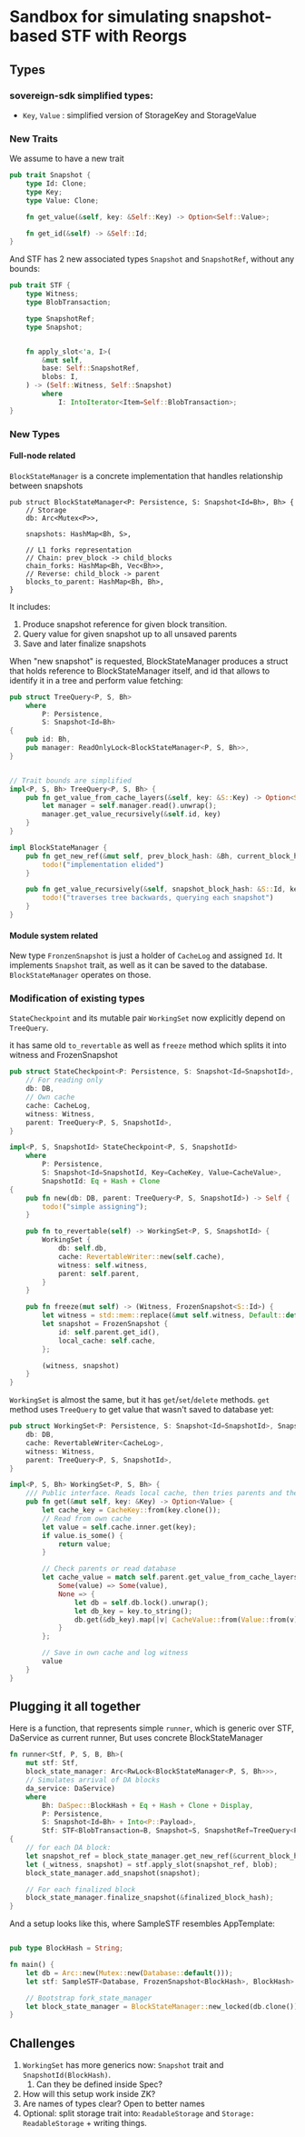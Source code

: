 # Sandbox for simulating snapshot-based STF with Reorgs

## Types

### sovereign-sdk simplified types:

* `Key`, `Value` : simplified version of StorageKey and StorageValue

### New Traits

We assume to have a new trait

```rust
pub trait Snapshot {
    type Id: Clone;
    type Key;
    type Value: Clone;

    fn get_value(&self, key: &Self::Key) -> Option<Self::Value>;

    fn get_id(&self) -> &Self::Id;
}
```

And STF has 2 new associated types `Snapshot` and `SnapshotRef`, without any bounds:

```rust
pub trait STF {
    type Witness;
    type BlobTransaction;

    type SnapshotRef;
    type Snapshot;


    fn apply_slot<'a, I>(
        &mut self,
        base: Self::SnapshotRef,
        blobs: I,
    ) -> (Self::Witness, Self::Snapshot)
        where
            I: IntoIterator<Item=Self::BlobTransaction>;
}

```

### New Types


#### Full-node related

`BlockStateManager` is a concrete implementation that handles relationship between snapshots

```
pub struct BlockStateManager<P: Persistence, S: Snapshot<Id=Bh>, Bh> {
    // Storage
    db: Arc<Mutex<P>>,

    snapshots: HashMap<Bh, S>,

    // L1 forks representation
    // Chain: prev_block -> child_blocks
    chain_forks: HashMap<Bh, Vec<Bh>>,
    // Reverse: child_block -> parent
    blocks_to_parent: HashMap<Bh, Bh>,
}
```

It includes:

1. Produce snapshot reference for given block transition.
2. Query value for given snapshot up to all unsaved parents
3. Save and later finalize snapshots

When "new snapshot" is requested, BlockStateManager produces a struct that holds reference to BlockStateManager itself, 
and id that allows to identify it in a tree and perform value fetching:

```rust
pub struct TreeQuery<P, S, Bh>
    where
        P: Persistence,
        S: Snapshot<Id=Bh>
{
    pub id: Bh,
    pub manager: ReadOnlyLock<BlockStateManager<P, S, Bh>>,
}


// Trait bounds are simplified
impl<P, S, Bh> TreeQuery<P, S, Bh> {
    pub fn get_value_from_cache_layers(&self, key: &S::Key) -> Option<S::Value> {
        let manager = self.manager.read().unwrap();
        manager.get_value_recursively(&self.id, key)
    }
}

impl BlockStateManager {
    pub fn get_new_ref(&mut self, prev_block_hash: &Bh, current_block_hash: &Bh) -> TreeQuery<P, S, Bh> {
        todo!("implementation elided")
    }

    pub fn get_value_recursively(&self, snapshot_block_hash: &S::Id, key: &S::Key) -> Option<S::Value> {
        todo!("traverses tree backwards, querying each snapshot")
    }
}
```

#### Module system related

New type `FronzenSnapshot` is just a holder of `CacheLog` and assigned `Id`. 
It implements `Snapshot` trait, as well as it can be saved to the database.
`BlockStateManager` operates on those.


### Modification of existing types

`StateCheckpoint` and its mutable pair `WorkingSet` now explicitly depend on `TreeQuery`.

it has same old `to_revertable` as well as `freeze` method which splits it into witness and FrozenSnapshot

```rust
pub struct StateCheckpoint<P: Persistence, S: Snapshot<Id=SnapshotId>, SnapshotId> {
    // For reading only
    db: DB,
    // Own cache
    cache: CacheLog,
    witness: Witness,
    parent: TreeQuery<P, S, SnapshotId>,
}

impl<P, S, SnapshotId> StateCheckpoint<P, S, SnapshotId>
    where
        P: Persistence,
        S: Snapshot<Id=SnapshotId, Key=CacheKey, Value=CacheValue>,
        SnapshotId: Eq + Hash + Clone
{
    pub fn new(db: DB, parent: TreeQuery<P, S, SnapshotId>) -> Self {
        todo!("simple assigning");
    }

    pub fn to_revertable(self) -> WorkingSet<P, S, SnapshotId> {
        WorkingSet {
            db: self.db,
            cache: RevertableWriter::new(self.cache),
            witness: self.witness,
            parent: self.parent,
        }
    }

    pub fn freeze(mut self) -> (Witness, FrozenSnapshot<S::Id>) {
        let witness = std::mem::replace(&mut self.witness, Default::default());
        let snapshot = FrozenSnapshot {
            id: self.parent.get_id(),
            local_cache: self.cache,
        };

        (witness, snapshot)
    }
}
```

`WorkingSet` is almost the same, but it has `get`/`set`/`delete` methods. 
`get` method uses `TreeQuery` to get value that wasn't saved to database yet:

```rust
pub struct WorkingSet<P: Persistence, S: Snapshot<Id=SnapshotId>, SnapshotId> {
    db: DB,
    cache: RevertableWriter<CacheLog>,
    witness: Witness,
    parent: TreeQuery<P, S, SnapshotId>,
}

impl<P, S, Bh> WorkingSet<P, S, Bh> {
    /// Public interface. Reads local cache, then tries parents and then database, if parent was committed
    pub fn get(&mut self, key: &Key) -> Option<Value> {
        let cache_key = CacheKey::from(key.clone());
        // Read from own cache
        let value = self.cache.inner.get(key);
        if value.is_some() {
            return value;
        }

        // Check parents or read database
        let cache_value = match self.parent.get_value_from_cache_layers(&cache_key) {
            Some(value) => Some(value),
            None => {
                let db = self.db.lock().unwrap();
                let db_key = key.to_string();
                db.get(&db_key).map(|v| CacheValue::from(Value::from(v)))
            }
        };

        // Save in own cache and log witness
        value
    }
}
```

## Plugging it all together

Here is a function, that represents simple `runner`, which is generic over STF, DaService as current runner,
But uses concrete BlockStateManager

```rust
fn runner<Stf, P, S, B, Bh>(
    mut stf: Stf,
    block_state_manager: Arc<RwLock<BlockStateManager<P, S, Bh>>>,
    // Simulates arrival of DA blocks
    da_service: DaService)
    where
        Bh: DaSpec::BlockHash + Eq + Hash + Clone + Display,
        P: Persistence,
        S: Snapshot<Id=Bh> + Into<P::Payload>,
        Stf: STF<BlobTransaction=B, Snapshot=S, SnapshotRef=TreeQuery<P, S, Bh>>,
{
    // for each DA block:
    let snapshot_ref = block_state_manager.get_new_ref(&current_block_hash, &child_block_hash);
    let (_witness, snapshot) = stf.apply_slot(snapshot_ref, blob);
    block_state_manager.add_snapshot(snapshot);

    // For each finalized block
    block_state_manager.finalize_snapshot(&finalized_block_hash);
}
```

And a setup looks like this, where SampleSTF resembles AppTemplate:

```rust

pub type BlockHash = String;

fn main() {
    let db = Arc::new(Mutex::new(Database::default()));
    let stf: SampleSTF<Database, FrozenSnapshot<BlockHash>, BlockHash> = SampleSTF::new(db.clone());

    // Bootstrap fork_state_manager
    let block_state_manager = BlockStateManager::new_locked(db.clone());
}

```


## Challenges


1. `WorkingSet` has more generics now: `Snapshot` trait and `SnapshotId(BlockHash)`.
   1. Can they be defined inside Spec? 
2. How will this setup work inside ZK?
3. Are names of types clear? Open to better names
4.  Optional: split storage trait into: `ReadableStorage` and `Storage: ReadableStorage` + writing things.